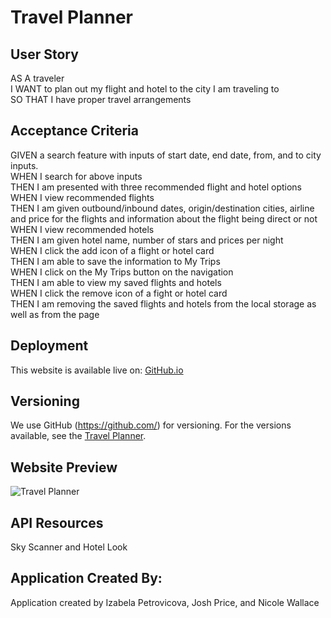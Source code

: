 # Travel Planner

## User Story 
AS A traveler <br>
I WANT to plan out my flight and hotel to the city I am traveling to<br>
SO THAT I have proper travel arrangements<br>

## Acceptance Criteria 
GIVEN a search feature with inputs of start date, end date, from, and to city inputs.<br>
WHEN I search for above inputs<br>
THEN I am presented with three recommended flight and hotel options <br>
WHEN I view recommended flights <br>
THEN I am given outbound/inbound dates, origin/destination cities, airline and price for the flights and information about the flight being direct or not <br>
WHEN I view recommended hotels <br>
THEN I am given hotel name, number of stars and prices per night<br>
WHEN I click the add icon of a flight or hotel card<br>
THEN I am able to save the information to My Trips <br>
WHEN I click on the My Trips button on the navigation<br>
THEN I am able to view my saved flights and hotels<br>
WHEN I click the remove icon of a fight or hotel card<br>
THEN I am removing the saved flights and hotels from the local storage as well as from the page<br>


## Deployment
This website is available live on: [GitHub.io](https://izabelacloud.github.io/Travel-Planner/)

## Versioning
We use GitHub (https://github.com/) for versioning. For the versions available, see the [Travel Planner](https://github.com/izabelacloud/Travel-Planner).

## Website Preview

![Travel Planner](TBD)

## API Resources
Sky Scanner and Hotel Look

## Application Created By: 
Application created by Izabela Petrovicova, Josh Price, and Nicole Wallace